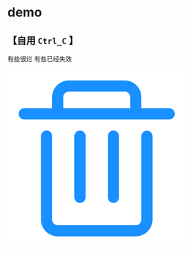 # demo
## 【自用 `Ctrl_C` 】

有些很烂  有些已经失效

![ok](./js/practice/%E5%88%86%E9%A1%B5/%E5%88%A0%E9%99%A4.svg)
